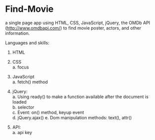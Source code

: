 # Find-Movie
a single page app using HTML, CSS, JavaScript, jQuery, the OMDb API (http://www.omdbapi.com/) to find movie poster, actors, and other information.

Languages and skills:

  1. HTML<br/>  

  2. CSS<br/>
    a. focus<br/>

  3. JavaScript<br/>
    a. fetch() method<br/>

  4. jQuery:<br/>
    a. Using ready() to make a function available after the document is loaded<br/>
    b. selector<br/>
    c. Event: on() method, keyup event<br/>
    d. jQuery.ajax()
    e. Dom manipulation methods: text(), attr()<br/>

  5. API:<br/>
    a. api key<br/>
